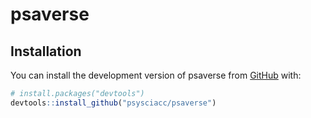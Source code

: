 
<!-- README.md is generated from README.Rmd. Please edit that file -->

# psaverse

<!-- badges: start -->
<!-- badges: end -->

## Installation

You can install the development version of psaverse from
[GitHub](https://github.com/) with:

``` r
# install.packages("devtools")
devtools::install_github("psysciacc/psaverse")
```
